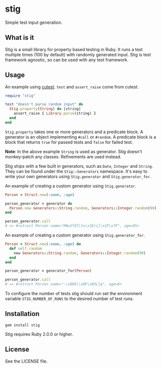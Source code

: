 # stig

Simple test input generation.

## What is it

Stig is a small library for property based testing in Ruby. It runs a test
multiple times (100 by default) with randomly generated input. Stig is test
framework agnostic, so can be used with any test framework.

## Usage

An example using [cutest][cutest]. `test` and `assert_raise` come from cutest.

```ruby
require "stig"

test "doesn't parse random input" do
  Stig.property(String) do |string|
    assert_raise { Library.parse(string) }
  end
end
```

`Stig.property` takes one or more generators and a predicate block. A generator
is an object implementing `#call` or `#random`. A predicate block is a block
that returns `true` for passed tests and `false` for failed test.

**Note**: In the above example `String` is used as generator. Stig doesn't
monkey-patch any classes. Refinements are used instead.

Stig ships with a few built in generators, such as `Date`, `Integer` and 
`String`. They can be found under the `Stig::Generators` namespace. It's easy to
write your own generators using `Stig.generator` and `Stig.generator_for`.

An example of creating a custom generator using `Stig.generator`.

```ruby
Person = Struct.new(:name, :age)

person_generator = generator do
  Person.new Generators::String.random, Generators::Integer.random(99)
end

person_generator.call
# => #<struct Person name="M#uVfd7\tx\x1Eri]\x1F\x7F", age=95>
```

An example of creating a custom generator using `Stig.generator_for`.

```ruby
Person = Struct.new(:name, :age) do
  def self.random
    new Generators::String.random, Generators::Integer.random(99)
  end
end

person_generator = generator_for(Person)

person_generator.call
# => #<struct Person name="-\x069|\x0F\x03Llq", age=6>
```

To configure the number of tests stig should run set the environment variable 
`STIG_NUMBER_OF_RUNS` to the desired number of test runs.

[cutest]: https://github.com/djanowski/cutest

## Installation

`gem install stig`

Stig requires Ruby 2.0.0 or higher.

## License

See the LICENSE file.
